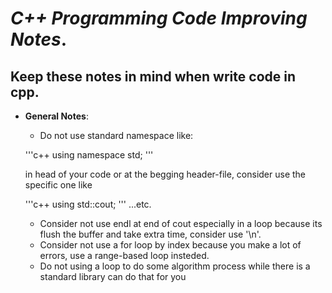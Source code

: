 # _C++ Programming Code Improving Notes_.
## __Keep these notes in mind when write code in cpp__.
- __General Notes__:
    - Do not use standard namespace like:
    
    '''c++
    using namespace std;
    '''
    
     in head of your code or at the begging header-file, consider use the specific one like
    
    '''c++
    using std::cout;
    '''
    ...etc.
    - Consider not use endl at end of cout especially in a loop because its flush the buffer and take extra time, consider use '\n'.
    - Consider not use a for loop by index because you make a lot of errors, use a range-based loop insteded.
    - Do not using a loop to do some algorithm process while there is a standard library can do that for you
